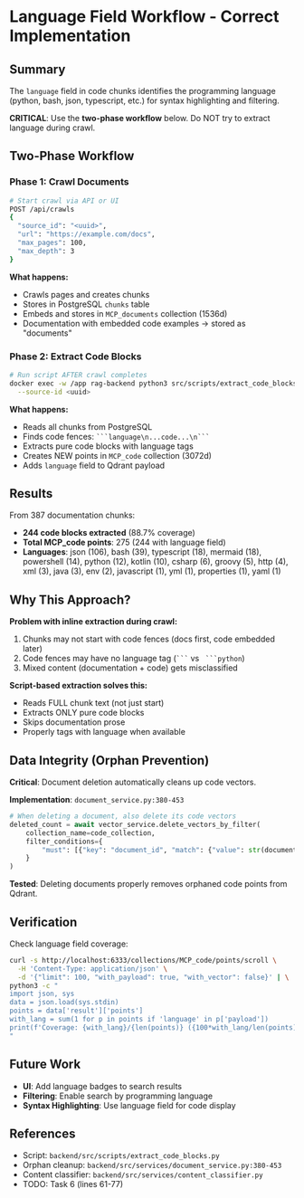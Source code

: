 # Language Field Workflow - Correct Implementation

## Summary

The `language` field in code chunks identifies the programming language (python, bash, json, typescript, etc.) for syntax highlighting and filtering.

**CRITICAL**: Use the **two-phase workflow** below. Do NOT try to extract language during crawl.

## Two-Phase Workflow

### Phase 1: Crawl Documents
```bash
# Start crawl via API or UI
POST /api/crawls
{
  "source_id": "<uuid>",
  "url": "https://example.com/docs",
  "max_pages": 100,
  "max_depth": 3
}
```

**What happens:**
- Crawls pages and creates chunks
- Stores in PostgreSQL `chunks` table
- Embeds and stores in `MCP_documents` collection (1536d)
- Documentation with embedded code examples → stored as "documents"

### Phase 2: Extract Code Blocks
```bash
# Run script AFTER crawl completes
docker exec -w /app rag-backend python3 src/scripts/extract_code_blocks.py \
  --source-id <uuid>
```

**What happens:**
- Reads all chunks from PostgreSQL
- Finds code fences: ` ```language\n...code...\n``` `
- Extracts pure code blocks with language tags
- Creates NEW points in `MCP_code` collection (3072d)
- Adds `language` field to Qdrant payload

## Results

From 387 documentation chunks:
- **244 code blocks extracted** (88.7% coverage)
- **Total MCP_code points**: 275 (244 with language field)
- **Languages**: json (106), bash (39), typescript (18), mermaid (18), powershell (14), python (12), kotlin (10), csharp (6), groovy (5), http (4), xml (3), java (3), env (2), javascript (1), yml (1), properties (1), yaml (1)

## Why This Approach?

**Problem with inline extraction during crawl:**
1. Chunks may not start with code fences (docs first, code embedded later)
2. Code fences may have no language tag (` ``` ` vs ` ```python`)
3. Mixed content (documentation + code) gets misclassified

**Script-based extraction solves this:**
- Reads FULL chunk text (not just start)
- Extracts ONLY pure code blocks
- Skips documentation prose
- Properly tags with language when available

## Data Integrity (Orphan Prevention)

**Critical**: Document deletion automatically cleans up code vectors.

**Implementation**: `document_service.py:380-453`
```python
# When deleting a document, also delete its code vectors
deleted_count = await vector_service.delete_vectors_by_filter(
    collection_name=code_collection,
    filter_conditions={
        "must": [{"key": "document_id", "match": {"value": str(document_id)}}]
    }
)
```

**Tested**: Deleting documents properly removes orphaned code points from Qdrant.

## Verification

Check language field coverage:
```bash
curl -s http://localhost:6333/collections/MCP_code/points/scroll \
  -H 'Content-Type: application/json' \
  -d '{"limit": 100, "with_payload": true, "with_vector": false}' | \
python3 -c "
import json, sys
data = json.load(sys.stdin)
points = data['result']['points']
with_lang = sum(1 for p in points if 'language' in p['payload'])
print(f'Coverage: {with_lang}/{len(points)} ({100*with_lang/len(points):.1f}%)')
"
```

## Future Work

- **UI**: Add language badges to search results
- **Filtering**: Enable search by programming language
- **Syntax Highlighting**: Use language field for code display

## References

- Script: `backend/src/scripts/extract_code_blocks.py`
- Orphan cleanup: `backend/src/services/document_service.py:380-453`
- Content classifier: `backend/src/services/content_classifier.py`
- TODO: Task 6 (lines 61-77)
